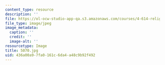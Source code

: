 ```yaml
---
content_type: resource
description: ''
file: https://ol-ocw-studio-app-qa.s3.amazonaws.com/courses/4-614-religious-architecture-and-islamic-cultures-fall-2002/436a00a97fa0161c6da4a48c9b92f492_5070.jpg
file_type: image/jpeg
image_metadata:
  caption: ''
  credit: ''
  image-alt: ''
resourcetype: Image
title: 5070.jpg
uid: 436a00a9-7fa0-161c-6da4-a48c9b92f492
---
```

